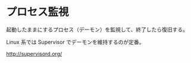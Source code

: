 # プロセス監視

起動したままにするプロセス（デーモン）を監視して、終了したら復旧する。

Linux 系では Supervisor でデーモンを維持するのが定番。

http://supervisord.org/

